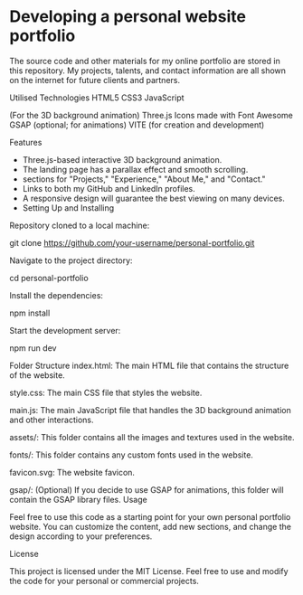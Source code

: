 # Developing a personal website portfolio #
The source code and other materials for my online portfolio are stored in this repository. My projects, talents, and contact information are all shown on the internet for future clients and partners.


Utilised Technologies
HTML5
CSS3
JavaScript

(For the 3D background animation) Three.js
Icons made with Font Awesome
GSAP (optional; for animations)
VITE (for creation and development)

Features

- Three.js-based interactive 3D background animation.
- The landing page has a parallax effect and smooth scrolling.
- sections for "Projects," "Experience," "About Me," and "Contact."
- Links to both my GitHub and LinkedIn profiles.
- A responsive design will guarantee the best viewing on many devices.
- Setting Up and Installing

Repository cloned to a local machine:

git clone https://github.com/your-username/personal-portfolio.git

Navigate to the project directory:

cd personal-portfolio

Install the dependencies:

npm install

Start the development server:

npm run dev


Folder Structure
index.html: The main HTML file that contains the structure of the website.

style.css: The main CSS file that styles the website.

main.js: The main JavaScript file that handles the 3D background animation and other interactions.

assets/: This folder contains all the images and textures used in the website.

fonts/: This folder contains any custom fonts used in the website.

favicon.svg: The website favicon.

gsap/: (Optional) If you decide to use GSAP for animations, this folder will contain the GSAP library files.
Usage

Feel free to use this code as a starting point for your own personal portfolio website. You can customize the content, add new sections, and change the design according to your preferences.


License

This project is licensed under the MIT License. Feel free to use and modify the code for your personal or commercial projects.


